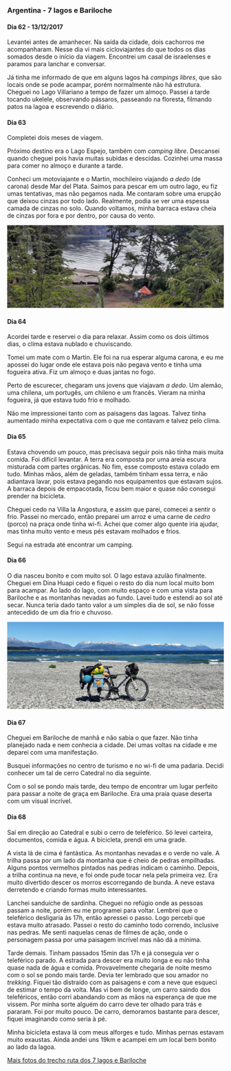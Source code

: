 

### Argentina - 7 lagos e Bariloche

#### Dia 62 - 13/12/2017

Levantei antes de amanhecer.
Na saída da cidade, dois cachorros me acompanharam.
Nesse dia vi mais cicloviajantes do que todos os dias somados desde o início da viagem.
Encontrei um casal de israelenses e paramos para lanchar e conversar.

Já tinha me informado de que em alguns lagos há *campings libres*, que são locais onde se pode acampar, porém normalmente não há estrutura.
Cheguei no Lago Villariano a tempo de fazer um almoço.
Passei a tarde tocando ukelele, observando pássaros, passeando na floresta, filmando patos na lagoa e escrevendo o diário.

#### Dia 63

Completei dois meses de viagem.

Próximo destino era o Lago Espejo, também com *camping libre*.
Descansei quando cheguei pois havia muitas subidas e descidas.
Cozinhei uma massa para comer no almoço e durante a tarde.

Conheci um motoviajante e o Martin, mochileiro viajando *a dedo* (de carona) desde Mar del Plata.
Saímos para pescar em um outro lago, eu fiz umas tentativas, mas não pegamos nada.
Me contaram sobre uma erupção que deixou cinzas por todo lado.
Realmente, podia se ver uma espessa camada de cinzas no solo.
Quando voltamos, minha barraca estava cheia de cinzas por fora e por dentro, por causa do vento.

![acampando na lagoa](./assets/images/lagoa.jpg)

#### Dia 64

Acordei tarde e reservei o dia para relaxar.
Assim como os dois últimos dias, o clima estava nublado e chuviscando.

Tomei um mate com o Martin.
Ele foi na rua esperar alguma carona, e eu me apossei do lugar onde ele estava pois não pegava vento e tinha uma fogueira ativa.
Fiz um almoço e duas jantas no fogo.

Perto de escurecer, chegaram uns jovens que viajavam *a dedo*.
Um alemão, uma chilena, um portugês, um chileno e um francês. 
Vieram na minha fogueira, já que estava tudo frio e molhado.

Não me impressionei tanto com as paisagens das lagoas.
Talvez tinha aumentado minha expectativa com o que me contavam e talvez pelo clima.

#### Dia 65

Estava chovendo um pouco, mas precisava seguir pois não tinha mais muita comida.
Foi difícil levantar.
A terra era composta por uma areia escura misturada com partes orgânicas.
No fim, esse composto estava colado em tudo.
Minhas mãos, além de geladas, também tinham essa terra, e não adiantava lavar, pois estava pegando nos equipamentos que estavam sujos.
A barraca depois de empacotada, ficou bem maior e quase não consegui prender na bicicleta.

Cheguei cedo na Villa la Angostura, e assim que parei, comecei a sentir o frio.
Passei no mercado, então preparei um arroz e uma carne de *cedro* (porco) na praça onde tinha wi-fi.
Achei que comer algo quente iria ajudar, mas tinha muito vento e meus pés estavam molhados e frios.

Segui na estrada até encontrar um camping.

#### Dia 66

O dia nasceu bonito e com muito sol.
O lago estava azulão finalmente.
Cheguei em Dina Huapi cedo e fiquei o resto do dia num local muito bom para acampar.
Ao lado do lago, com muito espaço e com uma vista para Bariloche e as montanhas nevadas ao fundo.
Lavei tudo e estendi ao sol até secar.
Nunca teria dado tanto valor a um simples dia de sol, se não fosse antecedido de um dia frio e chuvoso.

![vista para montanhas e bariloche](./assets/images/vista-bariloche.jpg)

#### Dia 67

Cheguei em Bariloche de manhã e não sabia o que fazer.
Não tinha planejado nada e nem conhecia a cidade.
Dei umas voltas na cidade e me deparei com uma manifestação.

Busquei informações no centro de turismo e no wi-fi de uma padaria.
Decidi conhecer um tal de cerro Catedral no dia seguinte.

Com o sol se pondo mais tarde, deu tempo de encontrar um lugar perfeito para passar a noite de graça em Bariloche.
Era uma praia quase deserta com um visual incrível.

#### Dia 68

Saí em direção ao Catedral e subi o cerro de teleférico.
Só levei carteira, documentos, comida e água.
A bicicleta, prendi em uma grade.

A vista lá de cima é fantástica.
As montanhas nevadas e o verde no vale.
A trilha passa por um lado da montanha que é cheio de pedras empilhadas.
Alguns pontos vermelhos pintados nas pedras indicam o caminho.
Depois, a trilha continua na neve, e foi onde pude tocar nela pela primeira vez.
Era muito divertido descer os morros escorregando de bunda.
A neve estava derretendo e criando formas muito interessantes.

Lanchei sanduíche de sardinha.
Cheguei no refúgio onde as pessoas passam a noite, porém eu me programei para voltar.
Lembrei que o teleférico desligaria às 17h, então apressei o passo.
Logo percebi que estava muito atrasado.
Passei o resto do caminho todo correndo, inclusive nas pedras.
Me senti naquelas cenas de filmes de ação, onde o personagem passa por uma paisagem incrível mas não dá a mínima.

Tarde demais.
Tinham passados 15min das 17h e já conseguia ver o teleférico parado.
A estrada para descer era muito longa e eu não tinha quase nada de água e comida.
Provavelmente chegaria de noite mesmo com o sol se pondo mais tarde.
Devia ter lembrado que sou amador no *trekking*.
Fiquei tão distraído com as paisagens e com a neve que esqueci de estimar o tempo da volta. 
Mas vi bem de longe, um carro saindo dos teleféricos, então corri abandando com as mãos na esperança de que me vissem.
Por minha sorte alguém do carro deve ter olhado para trás e pararam.
Foi por muito pouco.
De carro, demoramos bastante para descer, fiquei imaginando como seria à pé.

Minha bicicleta estava lá com meus alforges e tudo.
Minhas pernas estavam muito exaustas.
Ainda andei uns 19km e acampei em um local bem bonito ao lado da lagoa.



<!--

#### Dia 69

Cheguei cedo em Rio Villegas e comprei comida.
Fui no camping de melhor preço, mas a água do chuveiro não era muito quente.

Peguei o costume de deixar uma garrafa pet aquecendo próxima da fogueira, depois trazer para dentro do saco de dormir.
Mas dessa vez não consegui acender o fogo, pois tinha chovido um pouco.



![Lago e Cerro Catedral](./assets/images/lago-catedral.jpg)

-->

[Mais fotos do trecho ruta dos 7 lagos e Bariloche](https://photos.app.goo.gl/XNWxm945LxK59tDk2)

